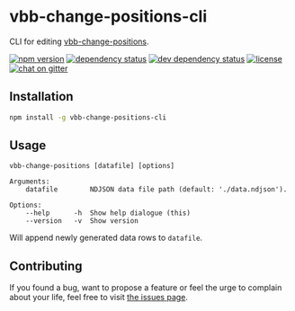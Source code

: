 # vbb-change-positions-cli

CLI for editing [vbb-change-positions](https://github.com/juliuste/vbb-change-positions).

[![npm version](https://img.shields.io/npm/v/vbb-change-positions-cli.svg)](https://www.npmjs.com/package/vbb-change-positions-cli)
[![dependency status](https://img.shields.io/david/juliuste/vbb-change-positions-cli.svg)](https://david-dm.org/juliuste/vbb-change-positions-cli)
[![dev dependency status](https://img.shields.io/david/dev/juliuste/vbb-change-positions-cli.svg)](https://david-dm.org/juliuste/vbb-change-positions-cli#info=devDependencies)
[![license](https://img.shields.io/github/license/juliuste/vbb-change-positions-cli.svg?style=flat)](LICENSE)
[![chat on gitter](https://badges.gitter.im/juliuste.svg)](https://gitter.im/juliuste)

## Installation

```bash
npm install -g vbb-change-positions-cli
```

## Usage

```
vbb-change-positions [datafile] [options]

Arguments:
    datafile        NDJSON data file path (default: './data.ndjson').

Options:
    --help      -h  Show help dialogue (this)
    --version   -v  Show version
```

Will append newly generated data rows to `datafile`.

## Contributing

If you found a bug, want to propose a feature or feel the urge to complain about your life, feel free to visit [the issues page](https://github.com/juliuste/vbb-change-positions-cli/issues).
